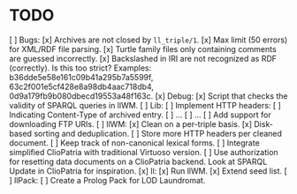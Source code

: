 TODO
====

  [ ] Bugs:
    [x] Archives are not closed by `ll_triple/1`.
    [x] Max limit (50 errors) for XML/RDF file parsing.
    [x] Turtle family files only containing comments are guessed incorrectly.
    [x] Backslashed in IRI are not recognized as RDF (correctly). Is this too strict? Examples: b36dde5e58e161c09b41a295b7a5599f, 63c2f001e5cf428e8a98db4aac718db4, 0d9a179fb9b080dbecd19553a48f163c.
  [x] Debug:
    [x] Script that checks the validity of SPARQL queries in llWM.
  [ ] Lib:
    [ ] Implement HTTP headers:
      [ ] Indicating Content-Type of archived entry.
      [ ] ...
      [ ] ...
    [ ] Add support for downloading FTP URIs.
  [ ] llWM:
    [x] Clean on a per-triple basis.
    [x] Disk-based sorting and deduplication.
    [ ] Store more HTTP headers per cleaned document.
    [ ] Keep track of non-canonical lexical forms.
    [ ] Integrate simplified ClioPatria with traditional Virtuoso version.
    [ ] Use authorization for resetting data documents on a ClioPatria
        backend. Look at SPARQL Update in ClioPatria for inspiration.
  [x] ll:
    [x] Run llWM.
    [x] Extend seed list.
  [ ] llPack:
    [ ] Create a Prolog Pack for LOD Laundromat.

